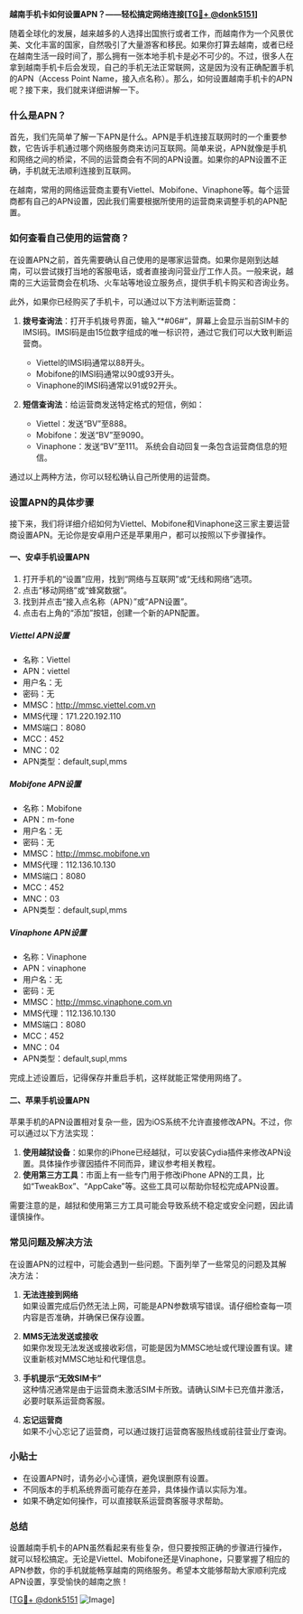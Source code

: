 **越南手机卡如何设置APN？——轻松搞定网络连接[[TG💪+ @donk5151](https://t.me/s/donk5151)]**

随着全球化的发展，越来越多的人选择出国旅行或者工作，而越南作为一个风景优美、文化丰富的国家，自然吸引了大量游客和移民。如果你打算去越南，或者已经在越南生活一段时间了，那么拥有一张本地手机卡是必不可少的。不过，很多人在拿到越南手机卡后会发现，自己的手机无法正常联网，这是因为没有正确配置手机的APN（Access Point Name，接入点名称）。那么，如何设置越南手机卡的APN呢？接下来，我们就来详细讲解一下。

### 什么是APN？

首先，我们先简单了解一下APN是什么。APN是手机连接互联网时的一个重要参数，它告诉手机通过哪个网络服务商来访问互联网。简单来说，APN就像是手机和网络之间的桥梁，不同的运营商会有不同的APN设置。如果你的APN设置不正确，手机就无法顺利连接到互联网。

在越南，常用的网络运营商主要有Viettel、Mobifone、Vinaphone等。每个运营商都有自己的APN设置，因此我们需要根据所使用的运营商来调整手机的APN配置。

### 如何查看自己使用的运营商？

在设置APN之前，首先需要确认自己使用的是哪家运营商。如果你是刚到达越南，可以尝试拨打当地的客服电话，或者直接询问营业厅工作人员。一般来说，越南的三大运营商会在机场、火车站等地设立服务点，提供手机卡购买和咨询业务。

此外，如果你已经购买了手机卡，可以通过以下方法判断运营商：

1. **拨号查询法**：打开手机拨号界面，输入“*#06#”，屏幕上会显示当前SIM卡的IMSI码。IMSI码是由15位数字组成的唯一标识符，通过它我们可以大致判断运营商。
   - Viettel的IMSI码通常以88开头。
   - Mobifone的IMSI码通常以90或93开头。
   - Vinaphone的IMSI码通常以91或92开头。

2. **短信查询法**：给运营商发送特定格式的短信，例如：
   - Viettel：发送“BV”至888。
   - Mobifone：发送“BV”至9090。
   - Vinaphone：发送“BV”至111。
   系统会自动回复一条包含运营商信息的短信。

通过以上两种方法，你可以轻松确认自己所使用的运营商。

### 设置APN的具体步骤

接下来，我们将详细介绍如何为Viettel、Mobifone和Vinaphone这三家主要运营商设置APN。无论你是安卓用户还是苹果用户，都可以按照以下步骤操作。

#### 一、安卓手机设置APN

1. 打开手机的“设置”应用，找到“网络与互联网”或“无线和网络”选项。
2. 点击“移动网络”或“蜂窝数据”。
3. 找到并点击“接入点名称（APN）”或“APN设置”。
4. 点击右上角的“添加”按钮，创建一个新的APN配置。

##### Viettel APN设置

- 名称：Viettel
- APN：viettel
- 用户名：无
- 密码：无
- MMSC：http://mmsc.viettel.com.vn
- MMS代理：171.220.192.110
- MMS端口：8080
- MCC：452
- MNC：02
- APN类型：default,supl,mms

##### Mobifone APN设置

- 名称：Mobifone
- APN：m-fone
- 用户名：无
- 密码：无
- MMSC：http://mmsc.mobifone.vn
- MMS代理：112.136.10.130
- MMS端口：8080
- MCC：452
- MNC：03
- APN类型：default,supl,mms

##### Vinaphone APN设置

- 名称：Vinaphone
- APN：vinaphone
- 用户名：无
- 密码：无
- MMSC：http://mmsc.vinaphone.com.vn
- MMS代理：112.136.10.130
- MMS端口：8080
- MCC：452
- MNC：04
- APN类型：default,supl,mms

完成上述设置后，记得保存并重启手机，这样就能正常使用网络了。

#### 二、苹果手机设置APN

苹果手机的APN设置相对复杂一些，因为iOS系统不允许直接修改APN。不过，你可以通过以下方法实现：

1. **使用越狱设备**：如果你的iPhone已经越狱，可以安装Cydia插件来修改APN设置。具体操作步骤因插件不同而异，建议参考相关教程。
2. **使用第三方工具**：市面上有一些专门用于修改iPhone APN的工具，比如“TweakBox”、“AppCake”等。这些工具可以帮助你轻松完成APN设置。

需要注意的是，越狱和使用第三方工具可能会导致系统不稳定或安全问题，因此请谨慎操作。

### 常见问题及解决方法

在设置APN的过程中，可能会遇到一些问题。下面列举了一些常见的问题及其解决方法：

1. **无法连接到网络**  
   如果设置完成后仍然无法上网，可能是APN参数填写错误。请仔细检查每一项内容是否准确，并确保已保存设置。

2. **MMS无法发送或接收**  
   如果你发现无法发送或接收彩信，可能是因为MMSC地址或代理设置有误。建议重新核对MMSC地址和代理信息。

3. **手机提示“无效SIM卡”**  
   这种情况通常是由于运营商未激活SIM卡所致。请确认SIM卡已充值并激活，必要时联系运营商客服。

4. **忘记运营商**  
   如果不小心忘记了运营商，可以通过拨打运营商客服热线或前往营业厅查询。

### 小贴士

- 在设置APN时，请务必小心谨慎，避免误删原有设置。
- 不同版本的手机系统界面可能存在差异，具体操作请以实际为准。
- 如果不确定如何操作，可以直接联系运营商客服寻求帮助。

### 总结

设置越南手机卡的APN虽然看起来有些复杂，但只要按照正确的步骤进行操作，就可以轻松搞定。无论是Viettel、Mobifone还是Vinaphone，只要掌握了相应的APN参数，你的手机就能畅享越南的网络服务。希望本文能够帮助大家顺利完成APN设置，享受愉快的越南之旅！

[[TG💪+ @donk5151](https://t.me/s/donk5151) ![Image](https://i.postimg.cc/rwNCRYN7/Snipaste-2025-04-30-17-27-05.png)]